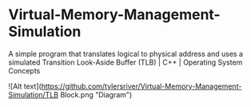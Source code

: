 # Virtual-Memory-Management-Simulation
A simple program that translates logical to physical address and uses a simulated Transition Look-Aside Buffer (TLB) | C++ | Operating System Concepts

![Alt text](https://github.com/tylersriver/Virtual-Memory-Management-Simulation/TLB Block.png "Diagram")
